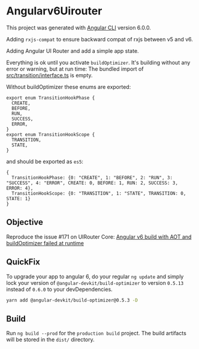 # Angularv6Uirouter

This project was generated with [Angular CLI](https://github.com/angular/angular-cli) version 6.0.0.

Adding `rxjs-compat` to ensure backward compat of rxjs between v5 and v6.

Adding Angular UI Router and add a simple app state.

Everything is ok until you activate `buildOptimizer`. It's building without any error or warning, but at run time:
The bundled import of [src/transition/interface.ts](https://github.com/ui-router/core/blob/master/src/transition/interface.ts) is empty.

Without buildOptimizer these enums are exported:
```
export enum TransitionHookPhase {
  CREATE,
  BEFORE,
  RUN,
  SUCCESS,
  ERROR,
}
export enum TransitionHookScope {
  TRANSITION,
  STATE,
}
```
and should be exported as `es5`:
```
{
  TransitionHookPhase: {0: "CREATE", 1: "BEFORE", 2: "RUN", 3: "SUCCESS", 4: "ERROR", CREATE: 0, BEFORE: 1, RUN: 2, SUCCESS: 3, ERROR: 4},
  TransitionHookScope: {0: "TRANSITION", 1: "STATE", TRANSITION: 0, STATE: 1}
}
```


## Objective

Reproduce the issue #171 on UIRouter Core: [Angular v6 build with AOT and buildOptimizer failed at runtime](https://github.com/ui-router/core/issues/171)

## QuickFix

To upgrade your app to angular 6, do your regular `ng update` and simply lock your version of `@angular-devkit/build-optimizer` to version `0.5.13` instead of `0.6.0` to your devDependencies.

```sh
yarn add @angular-devkit/build-optimizer@0.5.3 -D
```

## Build

Run `ng build --prod` for the `production build` project. The build artifacts will be stored in the `dist/` directory.

